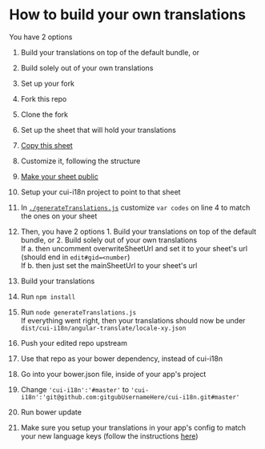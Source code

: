 # How to build your own translations

You have 2 options
  1. Build your translations on top of the default bundle, or
  2. Build solely out of your own translations
  
1. Set up your fork
  1. Fork this repo
  2. Clone the fork
2. Set up the sheet that will hold your translations
  1. [Copy this sheet](https://docs.google.com/spreadsheets/d/1HM5GLoTXQSuSn0tJxAK6jT1qqNLz1Vc3SbvHZbvxeHo/edit#gid=0)
  2. Customize it, following the structure
  3. [Make your sheet public](http://www.wikihow.com/Make-a-Google-Doc-Public)
3. Setup your cui-i18n project to point to that sheet
  1. In [`./generateTranslations.js`](./generateTranslations.js) customize `var codes` on line 4 to match the ones on your sheet
  2. Then, you have 2 options
    1. Build your translations on top of the default bundle, or
    2. Build solely out of your own translations
    <br/>If a. then uncomment overwriteSheetUrl and set it to your sheet's url (should end in `edit#gid=<number`)
    <br/> If b. then just set the mainSheetUrl to your sheet's url
4. Build your translations
  1. Run `npm install`
  2. Run `node generateTranslations.js`
  <br/> If everything went right, then your translations should now be under `dist/cui-i18n/angular-translate/locale-xy.json`
5. Push your edited repo upstream
6. Use that repo as your bower dependency, instead of cui-i18n
  1. Go into your bower.json file, inside of your app's project
  2. Change `'cui-i18n':'#master'` to `'cui-i18n':'git@github.com:gitgubUsernameHere/cui-i18n.git#master'`
  3. Run bower update
7. Make sure you setup your translations in your app's config to match your new language keys (follow the instructions [here](./README.md))
